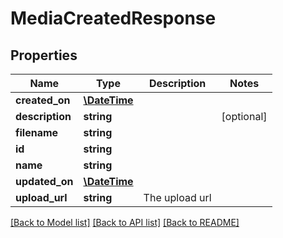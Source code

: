 # MediaCreatedResponse

## Properties
Name | Type | Description | Notes
------------ | ------------- | ------------- | -------------
**created_on** | [**\DateTime**](\DateTime.md) |  | 
**description** | **string** |  | [optional] 
**filename** | **string** |  | 
**id** | **string** |  | 
**name** | **string** |  | 
**updated_on** | [**\DateTime**](\DateTime.md) |  | 
**upload_url** | **string** | The upload url | 

[[Back to Model list]](../../README.md#documentation-for-models) [[Back to API list]](../../README.md#documentation-for-api-endpoints) [[Back to README]](../../README.md)

